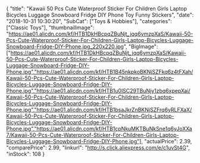 {
	"title": "Kawaii 50 Pcs Cute Waterproof Sticker For Children Girls Laptop Bicycles Luggage Snowboard Fridge DIY Phone Toy Funny Stickers",
	"date": "2018-10-31 10:30:20",
	"SubCat": ["Toys & Hobbies"],
	"categories": ["Classic Toys"],
	"thumbnailImage": "https://ae01.alicdn.com/kf/HTB1DkHBcpqZBuNjt_jqq6ymzpXaS/Kawaii-50-Pcs-Cute-Waterproof-Sticker-For-Children-Girls-Laptop-Bicycles-Luggage-Snowboard-Fridge-DIY-Phone.jpg_220x220.jpg",
	"BigImage": ["https://ae01.alicdn.com/kf/HTB1DkHBcpqZBuNjt_jqq6ymzpXaS/Kawaii-50-Pcs-Cute-Waterproof-Sticker-For-Children-Girls-Laptop-Bicycles-Luggage-Snowboard-Fridge-DIY-Phone.jpg","https://ae01.alicdn.com/kf/HTB1B45nkpkoBKNjSZFkq6z4tFXah/Kawaii-50-Pcs-Cute-Waterproof-Sticker-For-Children-Girls-Laptop-Bicycles-Luggage-Snowboard-Fridge-DIY-Phone.jpg","https://ae01.alicdn.com/kf/HTB1u0lSC29TBuNjy1zbq6xpepXai/Kawaii-50-Pcs-Cute-Waterproof-Sticker-For-Children-Girls-Laptop-Bicycles-Luggage-Snowboard-Fridge-DIY-Phone.jpg","https://ae01.alicdn.com/kf/HTB1bsaJkrZnBKNjSZFrq6yRLFXaX/Kawaii-50-Pcs-Cute-Waterproof-Sticker-For-Children-Girls-Laptop-Bicycles-Luggage-Snowboard-Fridge-DIY-Phone.jpg","https://ae01.alicdn.com/kf/HTB1cpNkuMKTBuNkSne1q6yJoXXa7/Kawaii-50-Pcs-Cute-Waterproof-Sticker-For-Children-Girls-Laptop-Bicycles-Luggage-Snowboard-Fridge-DIY-Phone.jpg"],
	"actualPrice": 2.39,
	"comparePrice": 2.99,
	"linkurl": "http://s.click.aliexpress.com/e/c1uvSt4G",
	"inStock": 108
}
